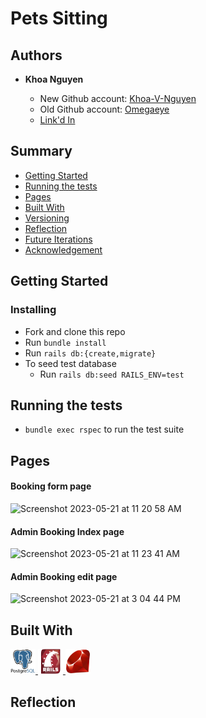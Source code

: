 # Pets Sitting



## Authors

  - **Khoa Nguyen**

    - New Github account: [Khoa-V-Nguyen](https://github.com/khoa-v-nguyen)
    - Old Github account: [Omegaeye](https://github.com/omegaeye)
    - [Link'd In](https://www.linkedin.com/in/khoa-n323)

## Summary

  - [Getting Started](#getting-started)
  - [Running the tests](#running-the-tests)
  - [Pages](#pages)
  - [Built With](#built-with)
  - [Versioning](#versioning)
  - [Reflection](#reflection)
  - [Future Iterations](#future-iterations)
  - [Acknowledgement](#acknowledgement)

## Getting Started

### Installing

- Fork and clone this repo
- Run `bundle install`
- Run `rails db:{create,migrate}`
- To seed test database
  - Run `rails db:seed RAILS_ENV=test`

## Running the tests

- `bundle exec rspec` to run the test suite

## Pages

#### Booking form page

<img width="412" alt="Screenshot 2023-05-21 at 11 20 58 AM" src="https://github.com/Khoa-V-Nguyen/pets_sitting/assets/134089461/f69001d8-072b-4ceb-aeef-900b8418f244">

#### Admin Booking Index page

<img width="778" alt="Screenshot 2023-05-21 at 11 23 41 AM" src="https://github.com/Khoa-V-Nguyen/pets_sitting/assets/134089461/96f8f37b-7ff2-477c-b9f1-75340c72192c">

#### Admin Booking edit page

<img width="561" alt="Screenshot 2023-05-21 at 3 04 44 PM" src="https://github.com/Khoa-V-Nguyen/pets_sitting/assets/134089461/547c4e2f-41fc-4126-9247-ded9a4b0615b">

## Built With

<p align="left"> <a href="https://www.postgresql.org" target="_blank"> <img src="https://raw.githubusercontent.com/devicons/devicon/master/icons/postgresql/postgresql-original-wordmark.svg" alt="postgresql" width="40" height="40"/> </a> <a href="https://rubyonrails.org" target="_blank"> <img src="https://raw.githubusercontent.com/devicons/devicon/master/icons/rails/rails-original-wordmark.svg" alt="rails" width="40" height="40"/> </a> <a href="https://www.ruby-lang.org/en/" target="_blank"> <img src="https://raw.githubusercontent.com/devicons/devicon/master/icons/ruby/ruby-original.svg" alt="ruby" width="40" height="40"/> </a> </p>

## Reflection

